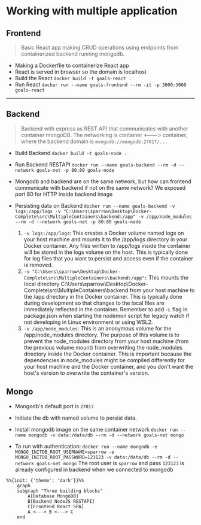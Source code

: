# Working with multiple application

## Frontend

> Basic React app making CRUD operations using endpoints from containerized backend running mongodb.

- Making a Dockerfile to containerize React app
- React is served in browser so the domain is localhost
- Build the React `docker build -t goals-react .`
- Run React `docker run --name goals-frontend --rm -it -p 3000:3000 goals-react`

---

## Backend

> Backend with express as REST API that communicates with another container mongoDB. The networking is container <---> container, where the backend domain is `mongodb://mongodb:27017/...`

- Build Backend `docker build -t goals-node .`
- Run Backend RESTAPI `docker run --name goals-backend --rm -d --network goals-net -p 80:80 goals-node`

- Mongodb and backend are on the same network, but how can frontend communicate with backend if not on the same network? We exposed port 80 for HTTP inside backend image

- Persisting data on Backend `docker run --name goals-backend -v logs:/app/logs -v "C:\Users\sparrow\Desktop\Docker-Complete\src\MultipleContainers\backend:/app" -v /app/node_modules --rm -d --network goals-net -p 80:80 goals-node`

    1. `-v logs:/app/logs`: This creates a Docker volume named logs on your host machine and mounts it to the /app/logs directory in your Docker container. Any files written to /app/logs inside the container will be stored in the logs volume on the host. This is typically done for log files that you want to persist and access even if the container is removed.
    2. `-v "C:\Users\sparrow\Desktop\Docker-Complete\src\MultipleContainers\backend:/app":` This mounts the local directory C:\Users\sparrow\Desktop\Docker-Complete\src\MultipleContainers\backend from your host machine to the /app directory in the Docker container. This is typically done during development so that changes to the local files are immediately reflected in the container.
    Remember to add `-L` flag in package.json when starting the nodemon script for legacy watch if not developing in Linux environment or using WSL2.
    3. `-v /app/node_modules`: This is an anonymous volume for the /app/node_modules directory. The purpose of this volume is to prevent the node_modules directory from your host machine (from the previous volume mount) from overwriting the node_modules directory inside the Docker container. This is important because the dependencies in node_modules might be compiled differently for your host machine and the Docker container, and you don't want the host's version to overwrite the container's version.

## Mongo

- Mongodb's default port is `27017`
- Initiate the db with named volume to persist data.
- Install mongodb image on the same container network `docker run --name mongodb -v data:/data/db --rm -d --network goals-net mongo`

- To run with authentication: `docker run --name mongodb -e MONGO_INITDB_ROOT_USERNAME=sparrow -e MONGO_INITDB_ROOT_PASSWORD=123123 -v data:/data/db --rm -d --network goals-net mongo` The root user is `sparrow` and pass `123123` is already configured in backend when we connected to mongodb

```mermaid
%%{init: {'theme': 'dark'}}%%
    graph
    subgraph "Three building blocks"
        A[Database MongoDB]
        B[Backend NodeJS RESTAPI]
        C[Frontend React SPA]
        A <---> B <---> C
    end 
```
